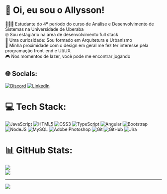 # 💫 Oi, eu sou o Allysson!
👨🏻‍💻 Estudante do 4º período do curso de Análise e Desenvolvimento de Sistemas na Universidade de Uberaba<br>
🤓 Sou estagiário na área de desenvolvimento full stack<br>
🏤 Uma curiosidade: Sou formado em Arquitetura e Urbanismo<br>
🎨 Minha proximidade com o design em geral me fez ter interesse pela programação front-end e UI/UX<br>
🎮 Nos momentos de lazer, você pode me encontrar jogando


## 🌐 Socials:
[![Discord](https://img.shields.io/badge/Discord-%237289DA.svg?logo=discord&logoColor=white)](https://discord.gg/allyslv) [![LinkedIn](https://img.shields.io/badge/LinkedIn-%230077B5.svg?logo=linkedin&logoColor=white)](https://linkedin.com/in/allyssonfsilva) 

# 💻 Tech Stack:
![JavaScript](https://img.shields.io/badge/javascript-%23323330.svg?style=for-the-badge&logo=javascript&logoColor=%23F7DF1E) ![HTML5](https://img.shields.io/badge/html5-%23E34F26.svg?style=for-the-badge&logo=html5&logoColor=white) ![CSS3](https://img.shields.io/badge/css3-%231572B6.svg?style=for-the-badge&logo=css3&logoColor=white) ![TypeScript](https://img.shields.io/badge/typescript-%23007ACC.svg?style=for-the-badge&logo=typescript&logoColor=white) ![Angular](https://img.shields.io/badge/angular-%23DD0031.svg?style=for-the-badge&logo=angular&logoColor=white) ![Bootstrap](https://img.shields.io/badge/bootstrap-%238511FA.svg?style=for-the-badge&logo=bootstrap&logoColor=white) ![NodeJS](https://img.shields.io/badge/node.js-6DA55F?style=for-the-badge&logo=node.js&logoColor=white) ![MySQL](https://img.shields.io/badge/mysql-4479A1.svg?style=for-the-badge&logo=mysql&logoColor=white) ![Adobe Photoshop](https://img.shields.io/badge/adobe%20photoshop-%2331A8FF.svg?style=for-the-badge&logo=adobe%20photoshop&logoColor=white) ![Git](https://img.shields.io/badge/git-%23F05033.svg?style=for-the-badge&logo=git&logoColor=white) ![GitHub](https://img.shields.io/badge/github-%23121011.svg?style=for-the-badge&logo=github&logoColor=white) ![Jira](https://img.shields.io/badge/jira-%230A0FFF.svg?style=for-the-badge&logo=jira&logoColor=white)
# 📊 GitHub Stats:
![](https://github-readme-stats.vercel.app/api?username=allyslv&theme=synthwave&hide_border=false&include_all_commits=false&count_private=false)<br/>
![](https://github-readme-stats.vercel.app/api/top-langs/?username=allyslv&theme=synthwave&hide_border=false&include_all_commits=false&count_private=false&layout=compact)

---
[![](https://visitcount.itsvg.in/api?id=allyslv&icon=10&color=0)](https://visitcount.itsvg.in)

<!-- Proudly created with GPRM ( https://gprm.itsvg.in ) -->
